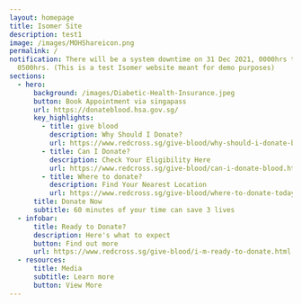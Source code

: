 ```yaml
---
layout: homepage
title: Isomer Site
description: test1
image: /images/MOHShareicon.png
permalink: /
notification: There will be a system downtime on 31 Dec 2021, 0000hrs to
  0500hrs. (This is a test Isomer website meant for demo purposes)
sections:
  - hero:
      background: /images/Diabetic-Health-Insurance.jpeg
      button: Book Appointment via singapass
      url: https://donateblood.hsa.gov.sg/
      key_highlights:
        - title: give blood
          description: Why Should I Donate?
          url: https://www.redcross.sg/give-blood/why-should-i-donate-blood.html
        - title: Can I Donate?
          description: Check Your Eligibility Here
          url: https://www.redcross.sg/give-blood/can-i-donate-blood.html
        - title: Where to donate?
          description: Find Your Nearest Location
          url: https://www.redcross.sg/give-blood/where-to-donate-today.html
      title: Donate Now
      subtitle: 60 minutes of your time can save 3 lives
  - infobar:
      title: Ready to Donate?
      description: Here's what to expect
      button: Find out more
      url: https://www.redcross.sg/give-blood/i-m-ready-to-donate.html
  - resources:
      title: Media
      subtitle: Learn more
      button: View More
---
```

